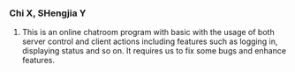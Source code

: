 ### Chi X, SHengjia Y





1. This is an online chatroom program with basic with the usage of both server control and client actions including features such as logging in, displaying status and so on. It requires us to fix some bugs and enhance features.

